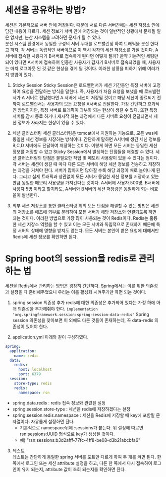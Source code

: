 # 세션을 공유하는 방법?
세션은 기본적으로 서버 안에 저장된다. 때문에 서로 다른 서버간에는 세션 저장소 안에 담긴 내용이 다르다. 
세션 정보가 서버 안에 저장되는 것이 일반적인 상황에서 문제될 일은 없지만, 분산 시스템을 고려하면 문제가 될 수 있다.  
분산 시스템 환경에서 동일한 구성의 서버 두대를 로드밸런싱 하여 트래픽을 분산 한다고 하자. 각 서버는 독립적인 서버이므로 이 역시 각자의 세션 저장소를 가질 것이다. A서버에 접속한 사용자가 B서버로 접속하게 된다면 어떻게 될까? 
만약 기본적인 세팅만 되어 있다면 A서버에 접속하여 인증한 사용자가 갑자기 B서버로 접속되었을 때, 사용자는 마치 로그아웃 된 것 같은 현상을 겪게 될 것이다. 이러한 상황을 피하기 위해 여러가지 방법이 있다.

1. Sticky Session
Sticky Session은 로드밸런서가 세션 기간동안 특정 서버에 고정하여 요청을 전달하는 방식을 말한다. 
즉, 사용자가 처음 요청을 보냈을 때 로드밸런서가 A 서버로 전달했다면 A 서버에 세션이 저장될 것이고 해당 세션이 종료되기 전 까지 로드밸런서는 사용자의 모든 요청을 A서버로 전달한다.
가장 간단하고 효과적인 방법이지만, 특정 서버로 트래픽이 과부화 되는 현상이 생길 수 있다. 또한 특정 서버를 잠시 종료 하거나 재시작 하는 과정에서 다른 서버로 요청이 전달되면서 세션 정보가 사라지는 현상이 있을 수 있다.


3. 세션 클러스터링
세션 클러스터링은 tomcat에서 지원하는 기능으로, 모든 was에 동일한 세션 정보를 저장하는 방식이다. 간단하게 말하면 A서버에 생긴 세션 정보를 B,C,D 서버에도 전달하여 저장하는 것이다. 
이렇게 하면 모든 서버는 동일한 세션 정보를 저장할 수 있고 Sticky Session에서 발생하는 단점들을 해결할 수 있다.
세션 클러스터링의 단점은 불필요한 작업 및 메모리 사용량이 있을 수 있다는 점이다. 각 서버는 세션이 생길 때 마다 다른 모든 서버에 해당 세션 정보를 전송하고 저장하는 과정을 거쳐야 한다. 
서버가 많아지면 많아질 수록 해당 과정이 배로 늘어나게 된다. 그리고 실제 트래픽과 상관없이 모든 서버가 동일한 세션 정보를 저장하고 있는 만큼 동일한 메모리 사용량을 가져간다는 것이다. 
A서버에 사용자 500명, B서버에 사용자 5명 이라고 할지라도, A서버와 B서버의 세션 저장량은 동일하게 되는 비효율이 발생한다.

5. 외부 세션 저장소를 통한 클러스터링
위의 모든 단점을 해결할 수 있는 방법은 세션의 저장소를 애초에 외부로 분리하여 모든 서버가 해당 저장소와 연결되도록 하면 되는 것이다. 이러한 방법으로 가장 많이 사용되는 것이 Redis이다.
Redis는 훌륭한 세션 저장소 역할을 할 수 있고 이는 모든 서버와 독립적으로 존재하기 때문에 특정 서버의 상태에 영향을 받지도 않는다. 
모든 서버는 본인이 받은 요청에 대해서만 Redis에 세션 정보를 확인하면 된다.


# Spring boot의 session을 redis로 관리하는 법
세션을 Redis에서 관리하는 방법은 굉장히 간단하다. Spring에서는 이를 위한 의존성과 설정을 다 준비해주었으니 우리는 이를 활성화 시켜주기만 하면 되는 것이다.

1. spring session 의존성 추가
redis에 대한 의존성은 추가되어 있다는 가정 하에 아래 의존성을 추가해줘야 한다.
`implementation 'org.springframework.session:spring-session-data-redis'`
Spring session 의존성을 찾아보면 이 외에도 다른 것들이 존재하는데, 꼭 data-redis 의존성이 있어야 한다.

2. application.yml
아래와 같이 구성하였다.
```yml
spring:
  application:
    name: redis
  data:
    redis:
      host: localhost
      port: 6379
  session:
    store-type: redis
    redis:
      namespace: rsn
```
- spring.data.redis : redis 접속 정보와 관련된 설정
- spring.session.store-type : 세션을 redis에 저장하겠다는 설정
- spring.session.redis.namespace : 세션을 Redis에 저장할 때 key에 포함될 문자열이다. 자유롭게 설정하면 된다.
  - 기본적으로 namespace뒤에 :sessions가 붙는다. 위 설정에 따르면 rsn:sessions:UUID 형식으로 key가 생성될 것이다.
  - 예) "rsn:sessions:b3d2afff-77fc-4ff8-be08-d3b21abcbfa6"


3. 테스트  
테스트는 간단하게 동일한 spring 서버를 포트만 다르게 하여 두 개를 켜면 된다. 한 쪽에서 로그인 또는 세션 attribute 설정을 하고, 다른 한 쪽에서 다시 접속하여 로그인이 유지 되는지, attribute 값이 조회 되는지를 확인하면 된다.
